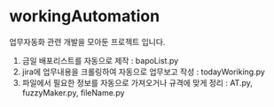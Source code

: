 # workingAutomation
업무자동화 관련 개발을 모아둔 프로젝트 입니다.
1. 금일 배포리스트를 자동으로 제작 :
bapoList.py
2. jira에 업무내용을 크롤링하여 자동으로 업무보고 작성 :
todayWoriking.py
3. 파일에서 필요한 정보를 자동으로 가져오거나 규격에 맞게 정리 :
AT.py, fuzzyMaker.py, fileName.py

